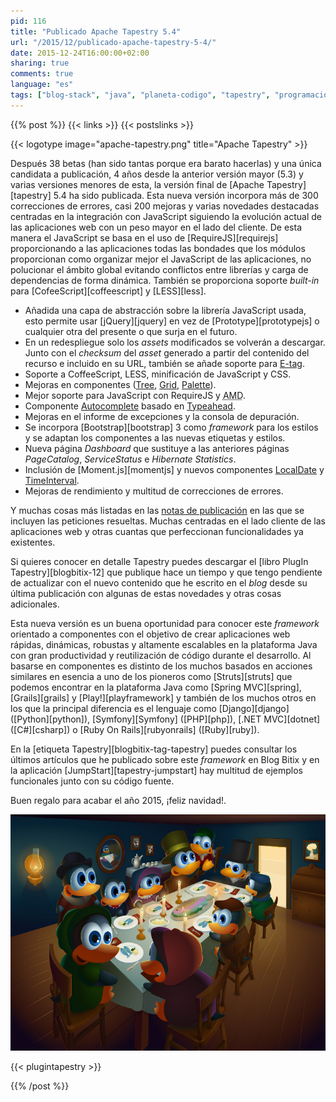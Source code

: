 ```yaml
---
pid: 116
title: "Publicado Apache Tapestry 5.4"
url: "/2015/12/publicado-apache-tapestry-5-4/"
date: 2015-12-24T16:00:00+02:00
sharing: true
comments: true
language: "es"
tags: ["blog-stack", "java", "planeta-codigo", "tapestry", "programacion"]
---
```


{{% post %}}
{{< links >}}
{{< postslinks >}}

{{< logotype image="apache-tapestry.png" title="Apache Tapestry" >}}

Después 38 betas (han sido tantas porque era barato hacerlas) y una única candidata a publicación, 4 años desde la anterior versión mayor (5.3) y varias versiones menores de esta, la versión final de [Apache Tapestry][tapestry] 5.4 ha sido publicada. Esta nueva versión incorpora más de 300 correcciones de errores, casi 200 mejoras y varias novedades destacadas  centradas en la integración con JavaScript siguiendo la evolución actual de las aplicaciones web con un peso mayor en el lado del cliente. De esta manera el JavaScript se basa en el uso de [RequireJS][requirejs] proporcionando a las aplicaciones todas las bondades que los módulos proporcionan como organizar mejor el JavaScript de las aplicaciones, no polucionar el ámbito global evitando conflictos entre librerías y carga de dependencias de forma dinámica. También se proporciona soporte _built-in_ para [CofeeScript][coffeescript] y [LESS][less].

- Añadida una capa de abstracción sobre la librería JavaScript usada, esto permite usar [jQuery][jquery] en vez de [Prototype][prototypejs] o cualquier otra del presente o que surja en el futuro.
- En un redespliegue solo los _assets_ modificados se volverán a descargar. Junto con el _checksum_ del _asset_ generado a partir del contenido del recurso e incluido en su URL, también se añade soporte para [E-tag](https://en.wikipedia.org/wiki/HTTP_ETag).
- Soporte a CoffeeScript, LESS, minificación de JavaScript y CSS.
- Mejoras en componentes ([Tree](http://tapestry.apache.org/current/apidocs/org/apache/tapestry5/corelib/components/Tree.html), [Grid](http://tapestry.apache.org/current/apidocs/org/apache/tapestry5/corelib/components/Grid.html), [Palette](http://tapestry.apache.org/current/apidocs/org/apache/tapestry5/corelib/components/Palette.html)).
- Mejor soporte para JavaScript con  RequireJS y <abbr title="Asynchronous Module Definition">AMD</abbr>.
- Componente [Autocomplete](http://tapestry.apache.org/current/apidocs/org/apache/tapestry5/corelib/mixins/Autocomplete.html) basado en [Typeahead](https://twitter.github.io/typeahead.js/).
- Mejoras en el informe de excepciones y la consola de depuración.
- Se incorpora [Bootstrap][bootstrap] 3 como _framework_ para los estilos y se adaptan los componentes a las nuevas etiquetas y estilos.
- Nueva página _Dashboard_ que sustituye a las anteriores páginas _PageCatalog_, _ServiceStatus_ e _Hibernate
Statistics_.
- Inclusión de [Moment.js][momentjs] y nuevos componentes [LocalDate](http://tapestry.apache.org/current/apidocs/org/apache/tapestry5/corelib/components/LocalDate.html) y [TimeInterval](http://tapestry.apache.org/current/apidocs/org/apache/tapestry5/corelib/components/TimeInterval.html).
- Mejoras de rendimiento y multitud de correcciones de errores.

Y muchas cosas más listadas en las [notas de publicación](http://tapestry.apache.org/release-notes-54.html) en las que se incluyen las peticiones resueltas. Muchas centradas en el lado cliente de las aplicaciones web y otras cuantas que perfeccionan funcionalidades ya existentes.

Si quieres conocer en detalle Tapestry puedes descargar el [libro PlugIn Tapestry][blogbitix-12] que publique hace un tiempo y que tengo pendiente de actualizar con el nuevo contenido que he escrito en el _blog_ desde su última publicación con algunas de estas novedades y otras cosas adicionales.

Esta nueva versión es un buena oportunidad para conocer este _framework_ orientado a componentes con el objetivo de crear aplicaciones web rápidas, dinámicas, robustas y altamente escalables en la plataforma Java con gran productividad y reutilización de código durante el desarrollo. Al basarse en componentes es distinto de los muchos basados en acciones similares en esencia a uno de los pioneros como [Struts][struts] que podemos encontrar en la plataforma Java como [Spring MVC][spring], [Grails][grails] y [Play!][playframework] y también de los muchos otros en los que la principal diferencia es el lenguaje como [Django][django] ([Python][python]), [Symfony][Symfony] ([PHP][php]), [.NET MVC][dotnet] ([C#][csharp]) o [Ruby On Rails][rubyonrails] ([Ruby][ruby]).

En la [etiqueta Tapestry][blogbitix-tag-tapestry] puedes consultar los últimos artículos que he publicado sobre este _framework_ en Blog Bitix y en la aplicación [JumpStart][tapestry-jumpstart] hay multitud de ejemplos funcionales junto con su código fuente.

Buen regalo para acabar el año 2015, ¡feliz navidad!.

<div class="media" style="text-align: center;">
    <img src="assets/images/custom/posts/116/christmastux2015.jpg" alt="ChristmasTux 2015" title="ChristmasTux 2015">
</div>

{{< plugintapestry >}}

{{% /post %}}

